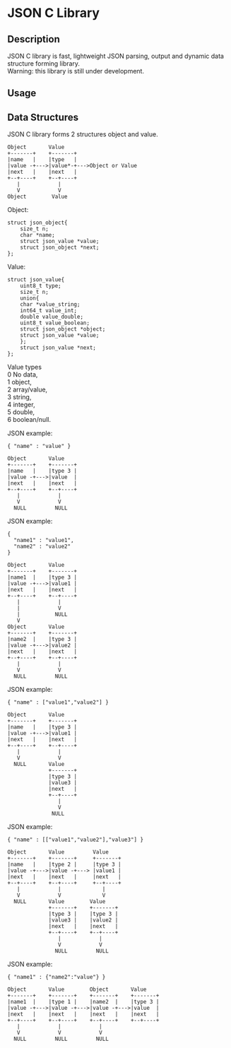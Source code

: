 # JSON C Library

## Description

JSON C library is fast, lightweight JSON parsing, output and dynamic data structure forming library.  
Warning: this library is still under development.

## Usage



## Data Structures

JSON C library forms 2 structures object and value.  
```
Object       Value  
+-------+    +-------+  
|name   |    |type   |  
|value -+--->|value*-+--->Object or Value  
|next   |    |next   |  
+--+----+    +--+----+  
   |            |  
   V            V  
Object        Value  
```
Object:  
```
struct json_object{
    size_t n;
    char *name;
    struct json_value *value;
    struct json_object *next;
};
```
Value:  
```
struct json_value{
    uint8_t type;
    size_t n;
    union{
	char *value_string;
	int64_t value_int;
	double value_double;
	uint8_t value_boolean;
	struct json_object *object;
	struct json_value *value;
    };
    struct json_value *next;
};
```

Value types  
0 No data,  
1 object,  
2 array/value,  
3 string,  
4 integer,  
5 double,  
6 boolean/null.  


JSON example:  
```
{ "name" : "value" }

Object       Value  
+-------+    +-------+  
|name   |    |type 3 |  
|value -+--->|value  |  
|next   |    |next   |  
+--+----+    +--+----+  
   |            |  
   V            V  
  NULL         NULL  
```

JSON example:  
```
{
  "name1" : "value1",
  "name2" : "value2"
}

Object       Value  
+-------+    +-------+  
|name1  |    |type 3 |  
|value -+--->|value1 |  
|next   |    |next   |  
+--+----+    +--+----+  
   |            |  
   |            V  
   |           NULL  
   V  
Object       Value  
+-------+    +-------+  
|name2  |    |type 3 |  
|value -+--->|value2 |  
|next   |    |next   |  
+--+----+    +--+----+  
   |            |  
   V            V  
  NULL         NULL  
```

JSON example:  
```
{ "name" : ["value1","value2"] }

Object       Value  
+-------+    +-------+  
|name   |    |type 3 |  
|value -+--->|value1 |  
|next   |    |next   |  
+--+----+    +--+----+  
   |            |  
   V            V  
  NULL       Value  
             +-------+  
             |type 3 |  
             |value3 |  
             |next   |  
             +--+----+  
                |  
                V  
              NULL  
```

JSON example:  
```
{ "name" : [["value1","value2"],"value3"] }

Object       Value         Value  
+-------+    +-------+     +-------+  
|name   |    |type 2 |     |type 3 |  
|value -+--->|value -+---> |value1 |  
|next   |    |next   |     |next   |  
+--+----+    +--+----+     +--+----+  
   |            |             |
   V            V             V
  NULL       Value        Value  
             +-------+    +-------+  
             |type 3 |    |type 3 |  
             |value3 |    |value2 |  
             |next   |    |next   |  
             +--+----+    +--+----+  
                |            |  
                V            V  
               NULL         NULL  
```

JSON example:  
```
{ "name1" : {"name2":"value"} }

Object       Value        Object       Value  
+-------+    +-------+    +-------+    +-------+  
|name1  |    |type 1 |    |name2  |    |type 3 |  
|value -+--->|value -+--->|value -+--->|value  |  
|next   |    |next   |    |next   |    |next   |  
+--+----+    +--+----+    +--+----+    +--+----+  
   |            |            |  
   V            V            V  
  NULL         NULL         NULL  
```
